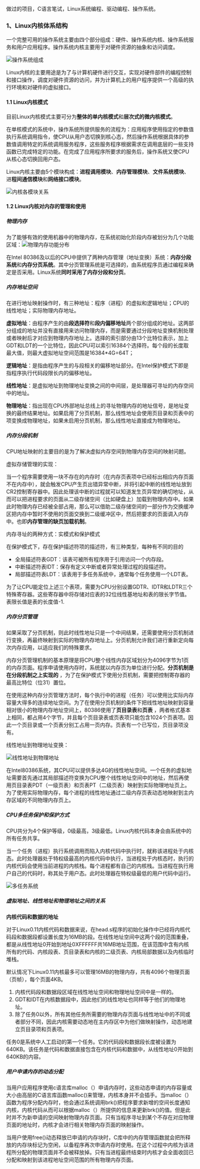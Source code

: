 做过的项目，C语言笔试，Linux系统编程、驱动编程、操作系统。

### 1、Linux内核体系结构

一个完整可用的操作系统主要由四个部分组成：硬件、操作系统内核、操作系统服务和用户应用程序。操作系统内核主要用于对硬件资源的抽象和访问调度。

![操作系统组成](E:\zhf\笔记\Gitee\note\嵌入式\pic\操作系统组成.png)

Linux内核的主要用途是为了与计算机硬件进行交互，实现对硬件部件的编程控制和接口操作，调度对硬件资源的访问，并为计算机上的用户程序提供一个高级的执行环境和对硬件的虚拟接口。

#### 1.1 Linux内核模式

目前Linux内核模式主要可分为**整体的单内核模式**和**层次式的微内核模式**。

在单核模式的系统中，操作系统所提供服务的流程为：应用程序使用指定的参数值执行系统调用指令，使CPU从用户态切换到核心态，然后操作系统根据具体的参数值调用特定的系统调用服务程序，这些服务程序根据需求在调用底层的一些支持函数已完成特定的功能。在完成了应用程序所要求的服务后，操作系统又使CPU从核心态切换回用户态。

Linux内核主要由5个模块构成：**进程调用模块**、**内存管理模块**、**文件系统模块**、进**程间通信模块**和**网络接口模块**。

![内核各模块关系](E:\zhf\笔记\Gitee\note\嵌入式\pic\内核各模块关系.png)

#### 1.2 Linux内核对内存的管理和使用

##### 物理内存

为了能够有效的使用机器中的物理内存，在系统初始化阶段内存被划分为几个功能区域：![物理内存功能分布](E:\zhf\笔记\Gitee\note\嵌入式\pic\物理内存功能分布.png)

在Intel 80386及以后的CPU中提供了两种内存管理（地址变换）系统：**内存分段系统**和**内存分页系统**。其中分页管理系统是可选择的，由系统程序员通过编程来确定是否采用。Linux系统**同时采用了内存分段和分页**。

##### 内存地址空间

在进行地址映射操作时，有三种地址：程序（进程）的虚拟和逻辑地址；CPU的线性地址；实际物理内存地址。

**虚拟地址**：由程序产生的由**段选择符**和**段内偏移地址**两个部分组成的地址。这两部分组成的地址并没有直接用来访问物理内存，而是需要通过分段地址变换机制处理或者映射后才对应到物理内存地址上。选择的索引部分由13个比特位表示，加上GDT和LDT的一个比特位，因此CPU可以索引16384个选择符。每个段的长度取最大值，则最大虚拟地址空间范围是16384*4G=64T；

**逻辑地址**：是指由程序产生的与段相关的偏移地址部分。在Intel保护模式下即是指程序执行代码段限长内的偏移地址。

**线性地址**：是虚拟地址到物理地址变换之间的中间层，是处理器可寻址的内存空间中的地址。

**物理地址**：指出现在CPU外部地址总线上的寻址物理内存的地址信号，是地址变换的最终结果地址。如果启用了分页机制，那么线性地址会使用页目录和页表中的项变换成物理地址，如果未启用分页机制，那么线性地址直接成为物理地址。

##### 内存分段机制

CPU地址映射的主要目的是为了解决虚拟内存空间到物理内存空间的映射问题。

虚拟存储管理的实现：

当一个程序需要使用一块不存在的内存时（在内存页表项中已经标出相应内存页面不在内存中），就会触发CPU产生页出错异常中断，并将引起中断的线性地址放到CR2控制寄存器中。因此处理该中断的过程就可以知道发生页异常的确切地址，从而可以把进程要求的页面从二级存储空间（比如硬盘上）加载到物理内存中。如果此时物理内存已经被全部占用，那么可以借助二级存储空间的一部分作为交换缓冲区把内存中暂时不使用的页面交换到二级缓冲区中，然后把要求的页面调入内存中。也即**内存管理的缺页加载机制**。

内存寻址的两种方式：实模式和保护模式

在保护模式下，存在保护描述符项的描述符，有三种类型，每种有不同的目的

- 全局描述符表GDT：该表可被所有程序用于引用访问一个内存段。
- 中断描述符表IDT：保存有定义中断或者异常处理过程的段描述符。
- 局部描述符表LDT：该表用于多任务系统中，通常每个任务使用一个LDT表。

为了让CPU能定位上述三个表项，需要为CPU分别设置GDTR、IDTR和LDTR三个特殊寄存器。这些寄存器中将存储对应表的32位线性基地址和表的限长字节值。表限长值是表的长度值-1.

##### 内存分页管理

如果采取了分页机制，则此时线性地址只是一个中间结果，还需要使用分页机制进行变换，再最终映射到实际的物理内存地址上。分页机制允许我们进行重新定向每次内存应用，以适应我们的特殊要求。

内存分页管理机制的基本原理是将CPU整个线性内存区域划分为4096字节为1页的内存页面。程序申请使用内存时，系统就以内存页为单位进行分配。**分页机制是在分段机制之上实现的** ，为了在保护模式下使用分页机制，需要把控制寄存器的最高比特位（位31）置位。

在使用这种内存分页管理方法时，每个执行中的进程（任务）可以使用比实际内存容量大得多的连续地址空间。为了在使用分页机制的条件下把线性地址映射到容量相对很小的物理内存地址空间上，80386使用了**页目录表**和**页表** ，两者格式基本上相同，都占用4个字节，并且每个页目录表或页表项只能包含1024个页表项。因此一个页目录或一个页表分别工占用一页内存。页表有一个已写位，页目录项没有。

线性地址到物理地址变换：

![线性地址到物理地址](/pic/线性地址到物理地址.png)

在Intel80386系统，其CPU可以提供多达4G的线性地址空间。一个任务的虚拟地址需要首先通过其局部描述符变换为CPU整个线性地址空间中的地址，然后再使用页目录表PDT（一级页表）和页表PT（二级页表）映射到实际物理地址页上。为了使用实际物理内存，每个进程的线性地址通过二级内存页表动态地映射到主内存区域的不同物理内存页上。

##### CPU多任务保护和保护方式

CPU共分为4个保护等级，0级最高，3级最低。Linux内核代码本身会由系统中的所有任务共享。

当一个任务（进程）执行系统调用而陷入内核代码中执行时，就称该进程处于内核态。此时处理器处于特权级最高的内核代码中执行，当进程处于内核态时，执行的内核代码会使用当前进程的内核栈。每个进程都有自己的内核栈。当进程在执行用户自己的代码时，称其处于用户态。此时处理器在特权级最低的用户代码中运行。

![多任务系统](/pic/多任务系统.png)

##### 虚拟地址、线性地址和物理地址之间的关系

**内核代码和数据的地址**

对于Linux0.11内核代码和数据来说，在head.s程序的初始化操作中已经将内核代码段和数据段都设置长度为16MB的段。在线性地址空间中这两个段的范围重叠，都是从线性地址0开始到地址0XFFFFFF共16MB地址范围，在该范围中含有内核所有的代码、内核段表、页目录表和内核的二级页表、内核局部数据以及内核临时堆栈。

默认情况下Linux0.11内核最多可以管理16MB的物理内存，共有4096个物理页面（页帧），每个页面4KB。

1. 内核代码段和数据段区域在线性地址空间和物理地址空间中是一样的。
2. GDT和IDT在内核数据段中，因此他们的线性地址也同样等于他们的物理地址。
3. 除了任务0以外，所有其他任务所需要的物理内存页面与线性地址中的不同或者部分不同，因此内核需要动态地在主内存区中为他们做映射操作，动态地建立页目录项和页表项。

任务0是系统中人工启动的第一个任务。它的代码段和数据段长度被设置为640KB。该任务是代码和数据直接包含在内核代码和数据中，从线性地址0开始到640KB的内容。

##### 用户申请内存的动态分配

当用户应用程序使用c语言库malloc（）申请内存时，这些动态申请的内存容量或大小由高层的C语言库函数malloc()来管理，内核本身并不会插手。当malloc（）函数为程序分配内存时，他会通过系统调用brk()把程序要求新增的空间长度通知内核，内核代码从而可以根据malloc（）所提供的信息来更新brk()的值。但是此时并不为新申请的空间映射物理内存页面。只有当程序寻址到某个不存在对应物理页面的地址时，内核才会进行相关物理内存页面的映射操作。

当用户使用free()动态释放已申请的内存块时，C库中的内存管理函数就会把所释放的内存块标记为空闲，以备程序再次申请内存时使用。在这个过程中内核为该进程所分配的物理页面并不会被释放掉。只有当进程最终结束时内核才会全面收回已分配和映射到该进程地址空间范围的所有物理内存页面。